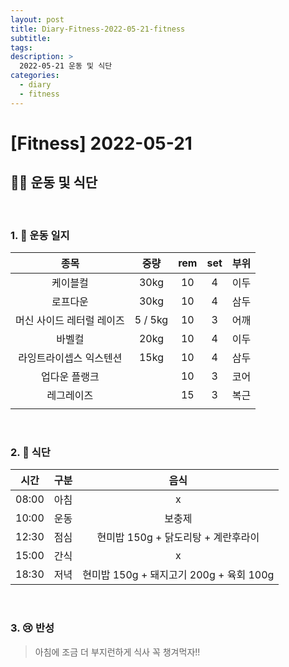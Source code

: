 ```yaml
---
layout: post
title: Diary-Fitness-2022-05-21-fitness
subtitle:
tags:
description: >
  2022-05-21 운동 및 식단
categories:
  - diary
  - fitness
---
```


# [Fitness] 2022-05-21

##  __🏋️‍♀️ 운동 및 식단__   
<br/>

### __1. 📒 운동 일지__ 


| 종목 | 중량 | rem | set | 부위 |
|:----------:|:----------:|:----------:|:----------:|:----------:|
| 케이블컬 | 30kg | 10 | 4 | 이두 |
| 로프다운 | 30kg | 10 | 4 | 삼두 |
| 머신 사이드 레터럴 레이즈 | 5 / 5kg | 10 | 3 | 어깨 |
| 바벨컬 | 20kg | 10 | 4 | 이두 |
| 라잉트라이셉스 익스텐션 | 15kg | 10 | 4 | 삼두 |
| 업다운 플랭크 |  | 10 | 3 | 코어 |
| 레그레이즈 |  | 15 | 3 | 복근 |
|  |  |  |  |  |

<br/>

### __2. 🍗 식단__  

| 시간 | 구분 | 음식 |
|:----------:|:----------:|:----------:|
| 08:00 | 아침 | x |
| 10:00 | 운동 | 보충제 |
| 12:30 | 점심 | 현미밥 150g + 닭도리탕 + 계란후라이 |
| 15:00 | 간식 | x   |
| 18:30 | 저녁 | 현미밥 150g + 돼지고기 200g + 육회 100g |

<br/>

### __3. 😢 반성__

> 아침에 조금 더 부지런하게 식사 꼭 챙겨먹자!!

> 

> 
